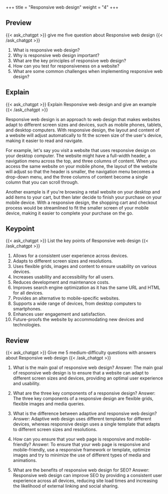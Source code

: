 +++
title = "Responsive web design"
weight = "4"
+++
## Preview
{{< ask_chatgpt >}}
give me five question about Responsive web design
{{< /ask_chatgpt >}}



1. What is responsive web design?
2. Why is responsive web design important?
3. What are the key principles of responsive web design?
4. How can you test for responsiveness on a website?
5. What are some common challenges when implementing responsive web design?   

## Explain
{{< ask_chatgpt >}}
Explain Responsive web design and give an example
{{< /ask_chatgpt >}}



Responsive web design is an approach to web design that makes websites adapt to different screen sizes and devices, such as mobile phones, tablets, and desktop computers. With responsive design, the layout and content of a website will adjust automatically to fit the screen size of the user's device, making it easier to read and navigate.

For example, let's say you visit a website that uses responsive design on your desktop computer. The website might have a full-width header, a navigation menu across the top, and three columns of content. When you access the same website on your mobile phone, the layout of the website will adjust so that the header is smaller, the navigation menu becomes a drop-down menu, and the three columns of content become a single column that you can scroll through.

Another example is if you're browsing a retail website on your desktop and add items to your cart, but then later decide to finish your purchase on your mobile device. With a responsive design, the shopping cart and checkout process would be streamlined to fit the smaller screen of your mobile device, making it easier to complete your purchase on the go.   

## Keypoint
{{< ask_chatgpt >}}
List the key points of Responsive web design
{{< /ask_chatgpt >}}



1. Allows for a consistent user experience across devices.
2. Adapts to different screen sizes and resolutions.
3. Uses flexible grids, images and content to ensure usability on various devices.
4. Increases usability and accessibility for all users.
5. Reduces development and maintenance costs.
6. Improves search engine optimization as it has the same URL and HTML for all devices.
7. Provides an alternative to mobile-specific websites.
8. Supports a wide range of devices, from desktop computers to smartphones.
9. Enhances user engagement and satisfaction.
10. Future-proofs the website by accommodating new devices and technologies.   

## Review
{{< ask_chatgpt >}}
Give me 5 medium-difficulty questions with answers about Responsive web design
{{< /ask_chatgpt >}}



1. What is the main goal of responsive web design? 
Answer: The main goal of responsive web design is to ensure that a website can adapt to different screen sizes and devices, providing an optimal user experience and usability.

2. What are the three key components of a responsive design? 
Answer: The three key components of a responsive design are flexible grids, flexible images and media queries.

3. What is the difference between adaptive and responsive web design? 
Answer: Adaptive web design uses different templates for different devices, whereas responsive design uses a single template that adapts to different screen sizes and resolutions.

4. How can you ensure that your web page is responsive and mobile-friendly? 
Answer: To ensure that your web page is responsive and mobile-friendly, use a responsive framework or template, optimize images and try to minimize the use of different types of media and animations.

5. What are the benefits of responsive web design for SEO? 
Answer: Responsive web design can improve SEO by providing a consistent user experience across all devices, reducing site load times and increasing the likelihood of external linking and social sharing.   

